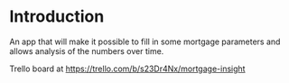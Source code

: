 # Introduction
An app that will make it possible to fill in some mortgage parameters
and allows analysis of the numbers over time.  


Trello board at https://trello.com/b/s23Dr4Nx/mortgage-insight

